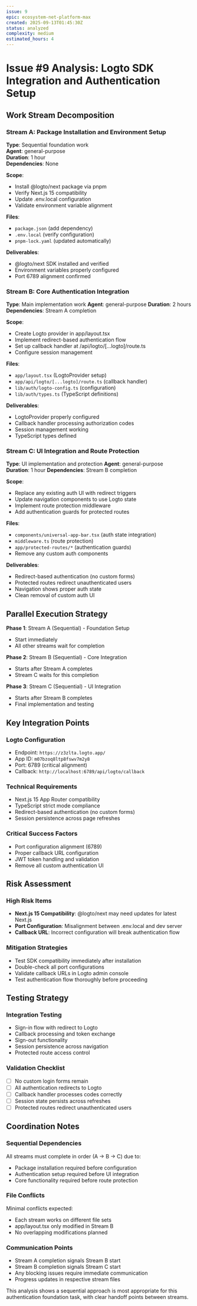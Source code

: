 ```yaml
---
issue: 9
epic: ecosystem-net-platform-max
created: 2025-09-13T01:45:30Z
status: analyzed
complexity: medium
estimated_hours: 4
---
```


# Issue #9 Analysis: Logto SDK Integration and Authentication Setup

## Work Stream Decomposition

### Stream A: Package Installation and Environment Setup
**Type**: Sequential foundation work  
**Agent**: general-purpose  
**Duration**: 1 hour  
**Dependencies**: None  

**Scope**:
- Install @logto/next package via pnpm
- Verify Next.js 15 compatibility
- Update .env.local configuration
- Validate environment variable alignment

**Files**:
- `package.json` (add dependency)
- `.env.local` (verify configuration)
- `pnpm-lock.yaml` (updated automatically)

**Deliverables**:
- @logto/next SDK installed and verified
- Environment variables properly configured
- Port 6789 alignment confirmed

### Stream B: Core Authentication Integration  
**Type**: Main implementation work
**Agent**: general-purpose
**Duration**: 2 hours
**Dependencies**: Stream A completion

**Scope**:
- Create Logto provider in app/layout.tsx
- Implement redirect-based authentication flow
- Set up callback handler at /api/logto/[...logto]/route.ts
- Configure session management

**Files**:
- `app/layout.tsx` (LogtoProvider setup)
- `app/api/logto/[...logto]/route.ts` (callback handler)
- `lib/auth/logto-config.ts` (configuration)
- `lib/auth/types.ts` (TypeScript definitions)

**Deliverables**:
- LogtoProvider properly configured
- Callback handler processing authorization codes
- Session management working
- TypeScript types defined

### Stream C: UI Integration and Route Protection
**Type**: UI implementation and protection
**Agent**: general-purpose  
**Duration**: 1 hour
**Dependencies**: Stream B completion

**Scope**:
- Replace any existing auth UI with redirect triggers
- Update navigation components to use Logto state
- Implement route protection middleware
- Add authentication guards for protected routes

**Files**:
- `components/universal-app-bar.tsx` (auth state integration)
- `middleware.ts` (route protection)
- `app/protected-routes/*` (authentication guards)
- Remove any custom auth components

**Deliverables**:
- Redirect-based authentication (no custom forms)
- Protected routes redirect unauthenticated users
- Navigation shows proper auth state
- Clean removal of custom auth UI

## Parallel Execution Strategy

**Phase 1**: Stream A (Sequential) - Foundation Setup
- Start immediately
- All other streams wait for completion

**Phase 2**: Stream B (Sequential) - Core Integration  
- Starts after Stream A completes
- Stream C waits for this completion

**Phase 3**: Stream C (Sequential) - UI Integration
- Starts after Stream B completes
- Final implementation and testing

## Key Integration Points

### Logto Configuration
- Endpoint: `https://z3zlta.logto.app/`
- App ID: `m07bzoq8ltp8fswv7m2y8`
- Port: 6789 (critical alignment)
- Callback: `http://localhost:6789/api/logto/callback`

### Technical Requirements
- Next.js 15 App Router compatibility
- TypeScript strict mode compliance
- Redirect-based authentication (no custom forms)
- Session persistence across page refreshes

### Critical Success Factors
- Port configuration alignment (6789)
- Proper callback URL configuration
- JWT token handling and validation
- Remove all custom authentication UI

## Risk Assessment

### High Risk Items
- **Next.js 15 Compatibility**: @logto/next may need updates for latest Next.js
- **Port Configuration**: Misalignment between .env.local and dev server
- **Callback URL**: Incorrect configuration will break authentication flow

### Mitigation Strategies
- Test SDK compatibility immediately after installation
- Double-check all port configurations
- Validate callback URLs in Logto admin console
- Test authentication flow thoroughly before proceeding

## Testing Strategy

### Integration Testing
- Sign-in flow with redirect to Logto
- Callback processing and token exchange
- Sign-out functionality
- Session persistence across navigation
- Protected route access control

### Validation Checklist
- [ ] No custom login forms remain
- [ ] All authentication redirects to Logto
- [ ] Callback handler processes codes correctly
- [ ] Session state persists across refreshes
- [ ] Protected routes redirect unauthenticated users

## Coordination Notes

### Sequential Dependencies
All streams must complete in order (A → B → C) due to:
- Package installation required before configuration
- Authentication setup required before UI integration
- Core functionality required before route protection

### File Conflicts
Minimal conflicts expected:
- Each stream works on different file sets
- app/layout.tsx only modified in Stream B
- No overlapping modifications planned

### Communication Points
- Stream A completion signals Stream B start
- Stream B completion signals Stream C start  
- Any blocking issues require immediate communication
- Progress updates in respective stream files

This analysis shows a sequential approach is most appropriate for this authentication foundation task, with clear handoff points between streams.